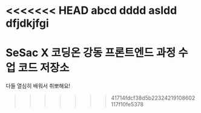 <<<<<<< HEAD
abcd
dddd
asldd
dfjdkjfgi
=======
# SeSac X 코딩온 강동 프론트엔드 과정 수업 코드 저장소
다들 열심히 배워서 취뽀해요!
>>>>>>> 41714fdcf38d5b22324219108602117f10fe5378

